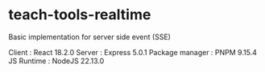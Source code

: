 # teach-tools-realtime

Basic implementation for server side event (SSE)

Client : React 18.2.0
Server : Express 5.0.1
Package manager : PNPM 9.15.4
JS Runtime : NodeJS 22.13.0
